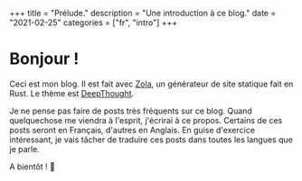 +++
title = "Prélude."
description = "Une introduction à ce blog."
date = "2021-02-25"
categories = ["fr", "intro"]
+++

# Bonjour !

Ceci est mon blog. Il est fait avec [Zola](getzola.org), un générateur de site statique fait en Rust. Le thème est [DeepThought](https://github.com/RatanShreshtha/DeepThought). 

Je ne pense pas faire de posts très fréquents sur ce blog. Quand quelquechose me viendra à l'esprit, j'écrirai à ce propos. Certains de ces posts seront en Français, d'autres en Anglais. En guise d'exercice intéressant, je vais tâcher de traduire ces posts dans toutes les langues que je parle. 

A bientôt ! 👋 
